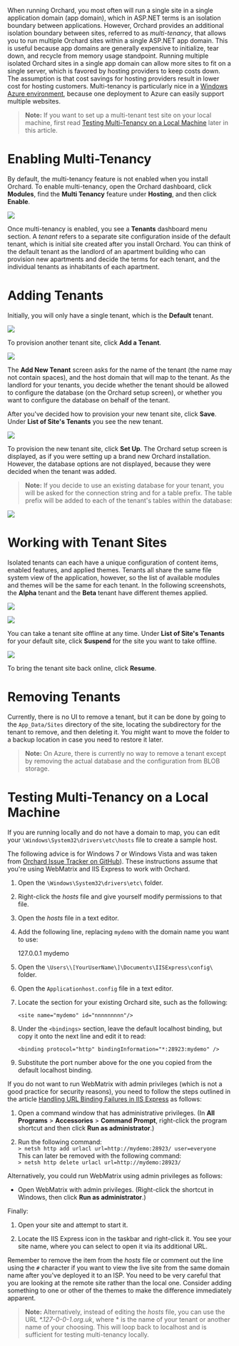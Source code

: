 When running Orchard, you most often will run a single site in a single application domain (app domain),
which in ASP.NET terms is an isolation boundary between applications.
However, Orchard provides an additional isolation boundary between sites,
referred to as _multi-tenancy_, that allows you to run multiple Orchard sites within a single ASP.NET app domain.
This is useful because app domains are generally expensive to initialize, tear down,
and recycle from memory usage standpoint.
Running multiple isolated Orchard sites in a single app domain can allow more sites to fit on a single server,
which is favored by hosting providers to keep costs down.
The assumption is that cost savings for hosting providers result in lower cost for hosting customers.
Multi-tenancy is particularly nice in a [Windows Azure environment](Deploying-Orchard-to-Windows-Azure),
because one deployment to Azure can easily support multiple websites.

> **Note:** If you want to set up a multi-tenant test site on your local machine, first read
[Testing Multi-Tenancy on a Local Machine](/Documentation/Setting-up-a-multi-tenant-Orchard-site#TestingMultiTenancyonaLocalMachine) later in this article.

# Enabling Multi-Tenancy

By default, the multi-tenancy feature is not enabled when you install Orchard.
To enable multi-tenancy, open the Orchard dashboard, click **Modules**,
find the **Multi Tenancy** feature under **Hosting**, and then click **Enable**.

![](../Upload/screenshots/multiTenancy_enable.png)

Once multi-tenancy is enabled, you see a **Tenants** dashboard menu section.
A _tenant_ refers to a separate site configuration inside of the default tenant,
which is initial site created after you install Orchard.
You can think of the default tenant as the landlord of an apartment building
who can provision new apartments and decide the terms for each tenant,
and the individual tenants as inhabitants of each apartment.

# Adding Tenants

Initially, you will only have a single tenant, which is the **Default** tenant. 

![](../Upload/screenshots_675/multiTenancy_addTenant_675.png)

To provision another tenant site, click **Add a Tenant**.

![](../Upload/screenshots/multiTenancy_AddNewTenant.png)

The **Add New Tenant** screen asks for the name of the tenant (the name may not contain spaces),
and the host domain that will map to the tenant. As the landlord for your tenants,
you decide whether the tenant should be allowed to configure the database (on the Orchard setup screen),
or whether you want to configure the database on behalf of the tenant. 

After you've decided how to provision your new tenant site, click **Save**.
Under **List of Site's Tenants** you see the new tenant.

![](../Upload/screenshots_675/multiTenancy_setup_675.png)

To provision the new tenant site, click **Set Up**.
The Orchard setup screen is displayed, as if you were setting up a brand new Orchard installation.
However, the database options are not displayed, because they were decided when the tenant was added.

> **Note:** If you decide to use an existing database for your tenant, you will be asked for the connection
string and for a table prefix. The table prefix will be added to each of the tenant's tables within the database:

![](../Upload/screenshots/sql_table_prefix.png)

# Working with Tenant Sites

Isolated tenants can each have a unique configuration of content items, enabled features, and applied themes.
Tenants all share the same file system view of the application, however, so the list of available modules
and themes will be the same for each tenant.
In the following screenshots, the **Alpha** tenant and the **Beta** tenant have different themes applied.

![](../Upload/screenshots_675/multiTenancy_alpha_675.png)

![](../Upload/screenshots_675/multiTenancy_beta_675.png)

You can take a tenant site offline at any time.
Under **List of Site's Tenants** for your default site, click **Suspend** for the site you want to take offline.

![](../Upload/screenshots_675/multiTenancy_suspend_675.png)

To bring the tenant site back online, click **Resume**.

# Removing Tenants

Currently, there is no UI to remove a tenant, but it can be done by going to the `App_Data/Sites`
directory of the site, locating the subdirectory for the tenant to remove, and then deleting it.
You might want to move the folder to a backup location in case you need to restore it later.

> **Note:** On Azure, there is currently no way to remove a tenant except by removing the actual
database and the configuration from BLOB storage.

# Testing Multi-Tenancy on a Local Machine

If you are running locally and do not have a domain to map, you can edit your
`\Windows\System32\drivers\etc\hosts` file to create a sample host.

The following advice is for Windows 7 or Windows Vista and was taken from
[Orchard Issue Tracker on GitHub](https://github.com/OrchardCMS/Orchard/issues/1053)).
These instructions assume that you're using WebMatrix and IIS Express to work with Orchard.

1. Open the `\Windows\System32\drivers\etc\` folder.  

2. Right-click the _hosts_ file and give yourself modify permissions to that file.  

3. Open the _hosts_ file in a text editor.  

4. Add the following line, replacing `mydemo` with the domain name you want to use:  

    127.0.0.1 mydemo

5. Open the `\Users\\[YourUserName\]\Documents\IISExpress\config\` folder.  

6. Open the `Applicationhost.config` file in a text editor.  

7. Locate the section for your existing Orchard site, such as the following:  

    `<site name="mydemo" id="nnnnnnnnn"/>`

8. Under the `<bindings>` section, leave the default localhost binding,
but copy it onto the next line and edit it to read:  

    `<binding protocol="http" bindingInformation="*:28923:mydemo" />`

9. Substitute the port number above for the one you copied from the default localhost binding.  


If you do not want to run WebMatrix with admin privileges (which is not a good practice for security reasons),
you need to follow the steps outlined in the article
[Handling URL Binding Failures in IIS Express](http://learn.iis.net/page.aspx/1005/handling-url-binding-failures-in-iis-express/) as follows:

1. Open a command window that has administrative privileges.
(In **All Programs** &gt; **Accessories** &gt; **Command Prompt**, right-click the program shortcut
and then click **Run as administrator**.)  

2. Run the following command:  
    `> netsh http add urlacl url=http://mydemo:28923/ user=everyone`  
This can later be removed with the following command:  
    `> netsh http delete urlacl url=http://mydemo:28923/`


Alternatively, you could run WebMatrix using admin privileges as follows:

* Open WebMatrix with admin privileges. (Right-click the shortcut in Windows, then click **Run as administrator**.)

Finally:

1. Open your site and attempt to start it.  

2. Locate the IIS Express icon in the taskbar and right-click it. You see your site name,
where you can select to open it via its additional URL.

Remember to remove the item from the _hosts_ file or comment out the line using
the `#` character if you want to view the live site from the same domain name after you've deployed it to an ISP.
You need to be very careful that you are looking at the remote site rather than the local one.
Consider adding something to one or other of the themes to make the difference immediately apparent.

> **Note:** Alternatively, instead of editing the _hosts_ file, you can use the URL _*.127-0-0-1.org.uk_,
where * is the name of your tenant or another name of your choosing.
This will loop back to localhost and is sufficient for testing multi-tenancy locally.
